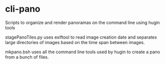 # cli-pano
Scripts to organize and render panoramas on the command line using hugin tools


stagePanoTiles.py uses exiftool to read image creation date and separates large directories of images based on the time span between images.

mkpano.bsh uses all the command line tools used by hugin to create a pano from a bunch of files.
